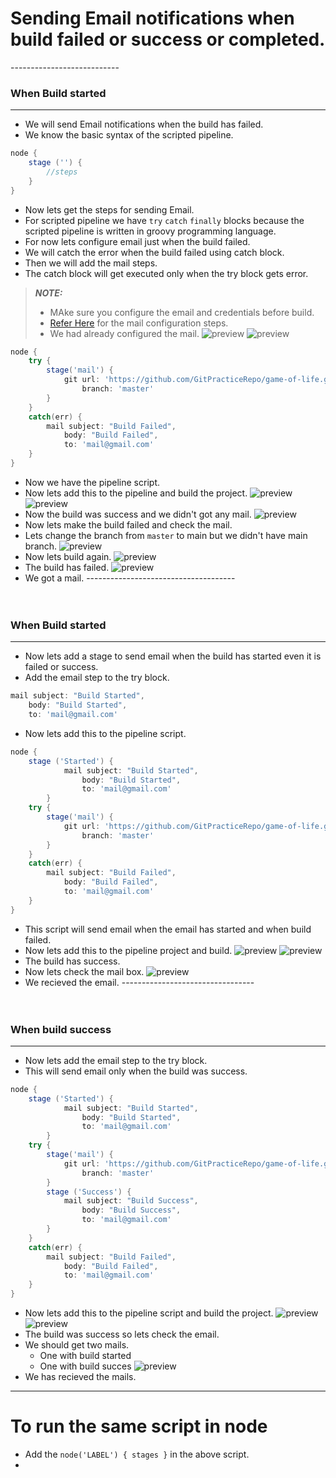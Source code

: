 # Sending Email notifications when build failed or success or completed.
--------------------------- <br>
### When Build started
----------------------
* We will send Email notifications when the build has failed.
* We know the basic syntax of the scripted pipeline.
```groovy
node {
    stage ('') {
        //steps
    }
}
```
* Now lets get the steps for sending Email.
* For scripted pipeline we have `try` `catch` `finally` blocks because the scripted pipeline is written in groovy programming language.
* For now lets configure email just when the build failed.
* We will catch the error when the build failed using catch block.
* Then we will add the mail steps.
* The catch block will get executed only when the try block gets error.
> **_NOTE:_** 
> * MAke sure you configure the email and credentials before build.
> * [Refer Here](../freestyle/Email-notification.md) for the mail configuration steps.
> * We had already configured the mail.
![preview](./Images/sp11.png)
![preview](./Images/sp10.png)

```groovy
node {
    try {
        stage('mail') {
            git url: 'https://github.com/GitPracticeRepo/game-of-life.git',
                branch: 'master'
        }
    }
    catch(err) {
        mail subject: "Build Failed",
            body: "Build Failed", 
            to: 'mail@gmail.com'
    }
}
```
* Now we have the pipeline script.
* Now lets add this to the pipeline and build the project.
![preview](./Images/sp12.png)
![preview](./Images/sp13.png)
* Now the build was success and we didn't got any mail.
![preview](./Images/sp15.png)
* Now lets make the build failed and check the mail.
* Lets change the branch from `master` to main but we didn't have main branch.
![preview](./Images/sp14.png)
* Now lets build again.
![preview](./Images/sp16.png)
* The build has failed.
![preview](./Images/sp17.png)
* We got a mail.
-------------------------------------<br><br><br>
### When Build started
----------------------
* Now lets add a stage to send email when the build has started even it is failed or success.
* Add the email step to the try block.
```groovy
mail subject: "Build Started",
    body: "Build Started", 
    to: 'mail@gmail.com'
```
* Now lets add this to the pipeline script.
```groovy
node {
    stage ('Started') {
            mail subject: "Build Started",
                body: "Build Started", 
                to: 'mail@gmail.com'
        }
    try {
        stage('mail') {
            git url: 'https://github.com/GitPracticeRepo/game-of-life.git',
                branch: 'master'
        }
    }
    catch(err) {
        mail subject: "Build Failed",
            body: "Build Failed", 
            to: 'mail@gmail.com'
    }
}
```
* This script will send email when the email has started and when build failed.
* Now lets add this to the pipeline project and build.
![preview](./Images/sp18.png)
![preview](./Images/sp19.png)
* The build has success.
* Now lets check the mail box.
![preview](./Images/sp20.png)
* We recieved the email.
---------------------------------<br><br><br>
### When build success
----------------------
* Now lets add the email step to the try block.
* This will send email only when the build was success.
```groovy
node {
    stage ('Started') {
            mail subject: "Build Started",
                body: "Build Started", 
                to: 'mail@gmail.com'
        }
    try {
        stage('mail') {
            git url: 'https://github.com/GitPracticeRepo/game-of-life.git',
                branch: 'master'
        }
        stage ('Success') {
            mail subject: "Build Success",
                body: "Build Success", 
                to: 'mail@gmail.com'
        }
    }
    catch(err) {
        mail subject: "Build Failed",
            body: "Build Failed", 
            to: 'mail@gmail.com'
    }
}
```
* Now lets add this to the pipeline script and build the project.
![preview](./Images/sp21.png)
![preview](./Images/sp22.png)
* The build was success so lets check the email.
* We should get two mails.
  * One with build started
  * One with build succes
![preview](./Images/sp23.png)
* We has recieved the mails.
-------------------------------------------
# To run the same script in node
* Add the `node('LABEL') { stages }` in the above script.
* 